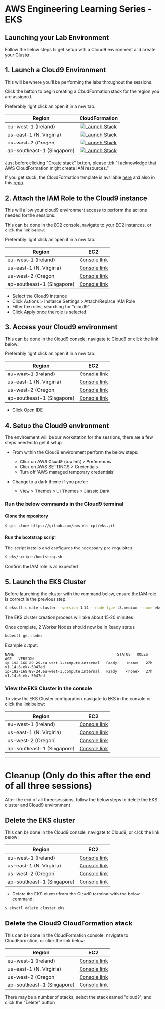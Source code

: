# AWS Engineering Learning Series - EKS

## Launching your Lab Environment

Follow the below steps to get setup with a Cloud9 environment and create your Cluster.

## 1. Launch a Cloud9 Environment

This will be where you'll be performing the labs throughout the sessions.

Click the button to begin creating a CloudFormation stack for the region you are assigned.

Preferably right click an open it in a new tab.

| Region          | CloudFormation     |
| --------------- |:------------------:|
| eu-west-1 (Ireland)       | [![Launch Stack](https://s3.amazonaws.com/cloudformation-examples/cloudformation-launch-stack.png)](https://console.aws.amazon.com/cloudformation/home?region=eu-west-1#/stacks/create/review?stackName=cloud9&templateURL=https://eks2019.s3-ap-southeast-2.amazonaws.com/cloud9-template.yml) |
| us-east-1 (N. Virginia)       | [![Launch Stack](https://s3.amazonaws.com/cloudformation-examples/cloudformation-launch-stack.png)](https://console.aws.amazon.com/cloudformation/home?region=us-east-1#/stacks/create/review?stackName=cloud9&templateURL=https://eks2019.s3-ap-southeast-2.amazonaws.com/cloud9-template.yml) |
| us-west-2 (Oregon)       | [![Launch Stack](https://s3.amazonaws.com/cloudformation-examples/cloudformation-launch-stack.png)](https://console.aws.amazon.com/cloudformation/home?region=us-west-2#/stacks/create/review?stackName=cloud9&templateURL=https://eks2019.s3-ap-southeast-2.amazonaws.com/cloud9-template.yml) |
| ap-southeast-1 (Singapore)  | [![Launch Stack](https://s3.amazonaws.com/cloudformation-examples/cloudformation-launch-stack.png)](https://console.aws.amazon.com/cloudformation/home?region=ap-southeast-1#/stacks/create/review?stackName=cloud9&templateURL=https://eks2019.s3-ap-southeast-2.amazonaws.com/cloud9-template.yml) |

Just before clicking "Create stack" button, please tick "I acknowledge that AWS CloudFormation might create IAM resources."

If you get stuck, the CloudFormation template is available [here](https://eks2019.s3-ap-southeast-2.amazonaws.com/cloud9-template.yml) and also in this [repo](./cloudformation/cloud9-template.yaml).

## 2. Attach the IAM Role to the Cloud9 instance

This will allow your cloud9 environment access to perform the actions needed for the sessions.

This can be done in the EC2 console, navigate to your EC2 instances, or click the link below:

Preferably right click an open it in a new tab.

| Region          | EC2     |
| --------------- |:------------------:|
| eu-west-1 (Ireland)       | [Console link](https://eu-west-1.console.aws.amazon.com/ec2/v2/home?region=eu-west-1#Instances:tag:Name=cloud9;sort=instanceState) |
| us-east-1 (N. Virginia)      | [Console link](https://us-east-1.console.aws.amazon.com/ec2/v2/home?region=us-east-1#Instances:tag:Name=cloud9;sort=instanceState) |
| us-west-2 (Oregon)       | [Console link](https://us-west-2.console.aws.amazon.com/ec2/v2/home?region=us-west-2#Instances:tag:Name=cloud9;sort=instanceState) |
| ap-southeast-1 (Singapore)  | [Console link](https://ap-southeast-1.console.aws.amazon.com/ec2/v2/home?region=ap-southeast-1#Instances:tag:Name=cloud9;sort=instanceState) |

 * Select the Cloud9 instance
 * Click Actions > Instance Settings > Attach/Replace IAM Role
 * Filter the roles, searching for "cloud9"
 * Click Apply once the role is selected

## 3. Access your Cloud9 environment

This can be done in the Cloud9 console, navigate to Cloud9 or click the link below:

Preferably right click an open it in a new tab.


| Region          | EC2     |
| --------------- |:------------------:|
| eu-west-1 (Ireland)       | [Console link](https://eu-west-1.console.aws.amazon.com/cloud9/home?region=eu-west-1) |
| us-east-1 (N. Virginia)      | [Console link](https://us-east-1.console.aws.amazon.com/cloud9/home?region=us-east-1) |
| us-west-2 (Oregon)        | [Console link](https://us-west-2.console.aws.amazon.com/cloud9/home?region=us-west-2) |
| ap-southeast-1 (Singapore)  | [Console link](https://ap-southeast-1.console.aws.amazon.com/cloud9/home?region=ap-southeast-1) |

 * Click Open IDE

## 4. Setup the Cloud9 environment

The environment will be our workstation for the sessions, there are a few steps needed to get it setup

* From within the Cloud9 environment perform the below steps:

  * Click on AWS Cloud9 (top left) > Preferences
  * Click on AWS SETTINGS > Credentials
  * Turn off 'AWS managed temporary credentials'

* Change to a dark theme if you prefer:

  * View > Themes > UI Themes > Classic Dark

### Run the below commands in the Cloud9 terminal

#### Clone the repository

```bash
$ git clone https://github.com/aws-els-cpt/eks.git
```

#### Run the bootstrap script

The script installs and configures the necessary pre-requisites

```bash
$ eks/scripts/bootstrap.sh
```

Confirm the IAM role is as expected


## 5. Launch the EKS Cluster

Before launching the cluster with the command below, ensure the IAM role is correct in the previous step.

```bash
$ eksctl create cluster --version 1.14 --node-type t3.medium --name eks
```

The EKS cluster creation process will take about 15-20 minutes

Once complete, 2 Worker Nodes should now be in Ready status

```bash
kubectl get nodes
```

Example output:

```
NAME                                               STATUS   ROLES    AGE   VERSION
ip-192-168-29-29.eu-west-1.compute.internal   Ready    <none>   27h   v1.14.6-eks-5047ed
ip-192-168-88-24.eu-west-1.compute.internal   Ready    <none>   27h   v1.14.6-eks-5047ed
```

### View the EKS Cluster in the console

To view the EKS Cluster configuration, navigate to EKS in the console or click the link below:

| Region          | EC2     |
| --------------- |:------------------:|
| eu-west-1 (Ireland)      | [Console link](https://eu-west-1.console.aws.amazon.com/eks/home?region=eu-west-1#/clusters/eks) |
| us-east-1 (N. Virginia)       | [Console link](https://us-east-1.console.aws.amazon.com/eks/home?region=us-east-1#/clusters/eks) |
| us-west-2 (Oregon)       | [Console link](https://us-west-2.console.aws.amazon.com/eks/home?region=us-west-2#/clusters/eks) |
| ap-southeast-1 (Singapore)  | [Console link](https://ap-southeast-1.console.aws.amazon.com/eks/home?region=ap-southeast-1#/clusters/eks) |

---

# Cleanup (Only do this after the end of all three sessions)

After the end of all three sessions, follow the below steps to delete the EKS cluster and Cloud9 environment

## Delete the EKS cluster

This can be done in the Cloud9 console, navigate to Cloud9, or click the link below:

| Region          | EC2     |
| --------------- |:------------------:|
| eu-west-1 (Ireland)       | [Console link](https://eu-west-1.console.aws.amazon.com/cloud9/home?region=eu-west-1) |
| us-east-1 (N. Virginia)      | [Console link](https://us-east-1.console.aws.amazon.com/cloud9/home?region=us-east-1) |
| us-west-2 (Oregon)       | [Console link](https://us-west-2.console.aws.amazon.com/cloud9/home?region=us-west-2) |
| ap-southeast-1 (Singapore)  | [Console link](https://ap-southeast-1.console.aws.amazon.com/cloud9/home?region=ap-southeast-1) |

* Delete the EKS cluster from the Cloud9 terminal with the below command:

```bash
$ eksctl delete cluster eks
```

## Delete the Cloud9 CloudFormation stack

This can be done in the CloudFormation console, navigate to CloudFormation, or click the link below:

| Region          | EC2     |
| --------------- |:------------------:|
| eu-west-1 (Ireland)       | [Console link](https://eu-west-1.console.aws.amazon.com/cloudformation/home?region=eu-west-1) |
| us-east-1 (N. Virginia)      | [Console link](https://us-east-1.console.aws.amazon.com/cloudformation/home?region=us-east-1) |
| us-west-2 (Oregon)       | [Console link](https://us-west-2.console.aws.amazon.com/cloudformation/home?region=us-west-2) |
| ap-southeast-1 (Singapore)  | [Console link](https://ap-southeast-1.console.aws.amazon.com/cloudformation/home?region=ap-southeast-1) |

There may be a number of stacks, select the stack named "cloud9", and click the "Delete" button
